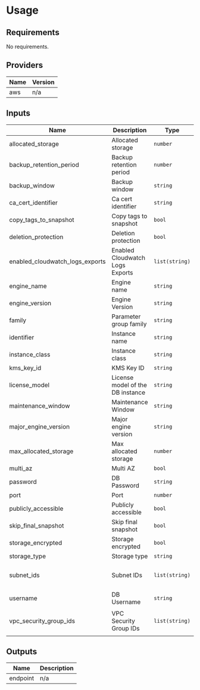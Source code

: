 # Usage
<!--- BEGIN_TF_DOCS --->

## Requirements

No requirements.

## Providers

| Name | Version |
|------|---------|
| aws | n/a |

## Inputs

| Name | Description | Type | Default | Required |
|------|-------------|------|---------|:--------:|
| allocated\_storage | Allocated storage | `number` | `null` | no |
| backup\_retention\_period | Backup retention period | `number` | `7` | no |
| backup\_window | Backup window | `string` | `"04:00-05:00"` | no |
| ca\_cert\_identifier | Ca cert identifier | `string` | `"rds-ca-2019"` | no |
| copy\_tags\_to\_snapshot | Copy tags to snapshot | `bool` | `false` | no |
| deletion\_protection | Deletion protection | `bool` | `false` | no |
| enabled\_cloudwatch\_logs\_exports | Enabled Cloudwatch Logs Exports | `list(string)` | <pre>[<br>  "error"<br>]</pre> | no |
| engine\_name | Engine name | `string` | `""` | no |
| engine\_version | Engine Version | `string` | `""` | no |
| family | Parameter group family | `string` | `""` | no |
| identifier | Instance name | `string` | `""` | no |
| instance\_class | Instance class | `string` | `""` | no |
| kms\_key\_id | KMS Key ID | `string` | `""` | no |
| license\_model | License model of the DB instance | `string` | `"general-public-license"` | no |
| maintenance\_window | Maintenance Window | `string` | `"tue:06:00-tue:08:00"` | no |
| major\_engine\_version | Major engine version | `string` | `""` | no |
| max\_allocated\_storage | Max allocated storage | `number` | `null` | no |
| multi\_az | Multi AZ | `bool` | `false` | no |
| password | DB Password | `string` | `""` | no |
| port | Port | `number` | `3306` | no |
| publicly\_accessible | Publicly accessible | `bool` | `false` | no |
| skip\_final\_snapshot | Skip final snapshot | `bool` | `false` | no |
| storage\_encrypted | Storage encrypted | `bool` | `false` | no |
| storage\_type | Storage type | `string` | `"gp2"` | no |
| subnet\_ids | Subnet IDs | `list(string)` | <pre>[<br>  ""<br>]</pre> | no |
| username | DB Username | `string` | `"dbmaster"` | no |
| vpc\_security\_group\_ids | VPC Security Group IDs | `list(string)` | <pre>[<br>  ""<br>]</pre> | no |

## Outputs

| Name | Description |
|------|-------------|
| endpoint | n/a |

<!--- END_TF_DOCS --->
